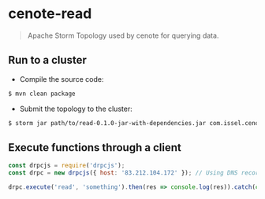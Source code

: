 # cenote-read

>Apache Storm Topology used by cenote for querying data.

## Run to a cluster

* Compile the source code:

```bash
$ mvn clean package
```

* Submit the topology to the cluster:

```bash
$ storm jar path/to/read-0.1.0-jar-with-dependencies.jar com.issel.cenote.ReadTopology ReadTopology
```

## Execute functions through a client

```javascript
const drpcjs = require('drpcjs');
const drpc = new drpcjs({ host: '83.212.104.172' }); // Using DNS records (e.g. snf-{...}) won't work.

drpc.execute('read', 'something').then(res => console.log(res)).catch(console.error);
```